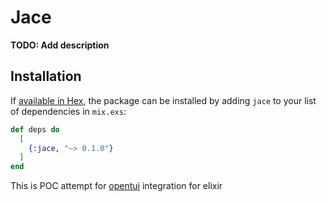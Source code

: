 # Jace

**TODO: Add description**

## Installation

If [available in Hex](https://hex.pm/docs/publish), the package can be installed
by adding `jace` to your list of dependencies in `mix.exs`:

```elixir
def deps do
  [
    {:jace, "~> 0.1.0"}
  ]
end
```

This is POC attempt for [opentui]( https://github.com/sst/opentui) integration for elixir 



